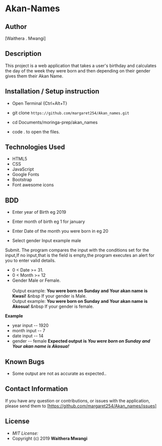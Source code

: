 # Akan-Names

## Author

[Waithera . Mwangi]

## Description

This project is a web application that takes a user's birthday and calculates the day of the week they were born and then depending on their gender gives them their Akan Name. 

## Installation / Setup instruction
* Open Terminal {Ctrl+Alt+T}

* git clone ```https://github.com/margaret254/Akan_names.git```

* cd Documents/moringa-prep/akan_names

* code . to open the files.

## Technologies Used

* HTML5
* CSS
* JavaScript
* Google Fonts
* Bootstrap
* Font awesome icons

## BDD
* Enter year of Birth eg  2019
    
* Enter month of birth eg 1 for january 
   
* Enter Date of the month you were born in eg 20
    
* Select gender 
    Input example male

Submit.
The program compares the input with the conditions set for the input,If no input,that is the field is empty,the program executes an alert for you to enter valid details.
* 0 < Date >= 31.
* 0 < Month >= 12
* Gender Male or Female. <br/>  
 Output example: **You were born on Sunday and Your akan name is Kwasi!** &nbsp If your gender is Male.<br/>
 Output example: **You were born on Sunday and Your akan name is  Akosua!** &nbsp If your gender is female.  

**Example**
* year input   -- 1920
* month input  -- 7
* date input -- 14
* gender -- female 
**Expected output is *You were born on Sunday and Your akan name is Akosua!*** 

## Known Bugs
* Some output are not as accurate as expected..

## Contact Information 

If you have any question or contributions, or issues with the application, please send them to [https://github.com/margaret254/Akan_names/issues]

## License
* *MIT License:*
* Copyright (c) 2019 **Waithera Mwangi**
